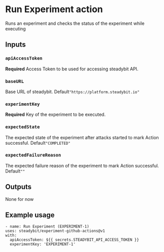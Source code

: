 # Run Experiment action

Runs an experiment and checks the status of the experiment while executing

## Inputs

### `apiAccessToken`

**Required** Access Token to be used for accessing steadybit API.

### `baseURL`

Base URL of steadybit. Default`"https://platform.steadybit.io"`

### `experimentKey`

**Required** Key of the experiment to be executed.

### `expectedState`

The expected state of the experiment after attacks started to mark Action successful. Default`"COMPLETED"`

### `expectedFailureReason`

The expected failure reason of the experiment to mark Action successful. Default`""`

## Outputs

None for now

## Example usage

```
- name: Run Experiment (EXPERIMENT-1)
uses: steadybit/experiment-github-actions@v1
with:
  apiAccessToken: ${{ secrets.STEADYBIT_API_ACCESS_TOKEN }}
  experimentKey: 'EXPERIMENT-1'
```
